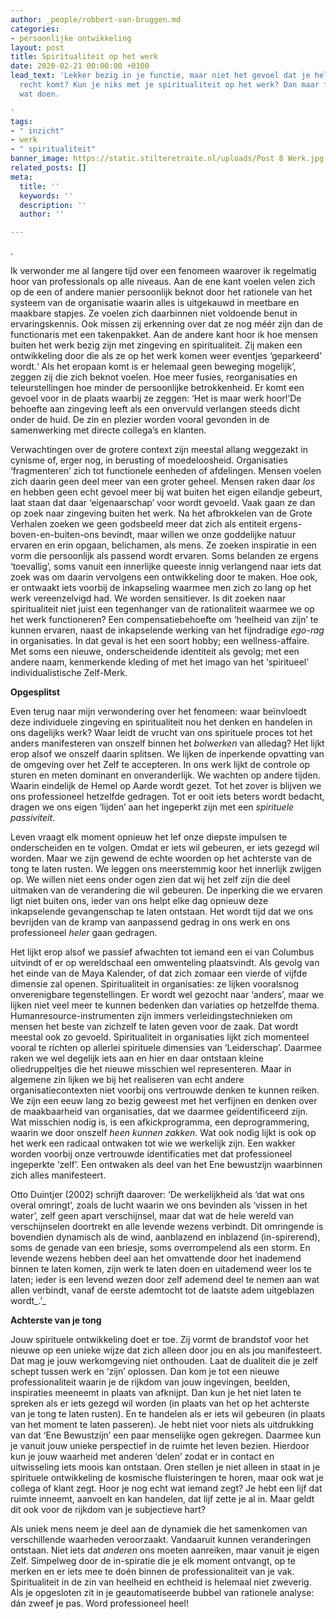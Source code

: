 ```yaml
---
author: _people/robbert-van-bruggen.md
categories:
- persoonlijke ontwikkeling
layout: post
title: Spiritualiteit op het werk
date: 2020-02-21 00:00:00 +0100
lead_text: 'Lekker bezig in je functie, maar niet het gevoel dat je helemaal tot je
  recht komt? Kun je niks met je spiritualiteit op het werk? Dan maar fijn in de privétijd
  wat doen.

'
tags:
- " inzicht"
- werk
- " spiritualiteit"
banner_image: https://static.stilteretraite.nl/uploads/Post 8 Werk.jpg
related_posts: []
meta:
  title: ''
  keywords: ''
  description: ''
  author: ''

---
```

.

Ik verwonder me al langere tijd over een fenomeen waarover ik regelmatig hoor van professionals op alle niveaus. Aan de ene kant voelen velen zich op de een of andere manier persoonlijk beknot door het rationele van het systeem van de organisatie waarin alles is uitgekauwd in meetbare en maakbare stapjes. Ze voelen zich daarbinnen niet voldoende benut in ervaringskennis. Ook missen zij erkenning over dat ze nog méér zijn dan de functionaris met een takenpakket. Aan de andere kant hoor ik hoe mensen buiten het werk bezig zijn met zingeving en spiritualiteit. Zij maken een ontwikkeling door die als ze op het werk komen weer eventjes ‘geparkeerd’ wordt.‘ Als het eropaan komt is er helemaal geen beweging mogelijk’, zeggen zij die zich beknot voelen. Hoe meer fusies, reorganisaties en teleurstellingen hoe minder de persoonlijke betrokkenheid. Er komt een gevoel voor in de plaats waarbij ze zeggen: ‘Het is maar werk hoor!’De behoefte aan zingeving leeft als een onvervuld verlangen steeds dicht onder de huid. De zin en plezier worden vooral gevonden in de samenwerking met directe collega’s en klanten. 

Verwachtingen over de grotere context zijn meestal allang weggezakt in cynisme of, erger nog, in berusting of moedeloosheid. Organisaties ‘fragmenteren’ zich tot functionele eenheden of afdelingen. Mensen voelen zich daarin geen deel meer van een groter geheel. Mensen raken daar _los_ en hebben geen echt gevoel meer bij wat buiten het eigen eilandje gebeurt, laat staan dat daar ‘eigenaarschap’ voor wordt gevoeld. Vaak gaan ze dan op zoek naar zingeving buiten het werk. Na het afbrokkelen van de Grote Verhalen zoeken we geen godsbeeld meer dat zich als entiteit ergens-boven-en-buiten-ons bevindt, maar willen we onze goddelijke natuur ervaren en erin opgaan, belichamen, als mens. Ze zoeken inspiratie in een vorm die persoonlijk als passend wordt ervaren. Soms belanden ze ergens ‘toevallig’, soms vanuit een innerlijke queeste innig verlangend naar iets dat zoek was om daarin vervolgens een ontwikkeling door te maken. Hoe ook, er ontwaakt iets voorbij de inkapseling waarmee men zich zo lang op het werk vereenzelvigd had. We worden sensitiever. Is dit zoeken naar spiritualiteit niet juist een tegenhanger van de rationaliteit waarmee we op het werk functioneren? Een compensatiebehoefte om ‘heelheid van zijn’ te kunnen ervaren, naast de inkapselende werking van het fijndradige _ego-rag_ in organisaties. In dat geval is het een soort hobby; een wellness-affaire. Met soms een nieuwe, onderscheidende identiteit als gevolg; met een andere naam, kenmerkende kleding of met het imago van het ‘spiritueel’ individualistische Zelf-Merk.

**Opgesplitst**

Even terug naar mijn verwondering over het fenomeen: waar beïnvloedt deze individuele zingeving en spiritualiteit nou het denken en handelen in ons dagelijks werk? Waar leidt de vrucht van ons spirituele proces tot het anders manifesteren van onszelf binnen het _bolwerken_ van alledag? Het lijkt erop alsof we onszelf daarin splitsen. We lijken de inperkende opvatting van de omgeving over het Zelf te accepteren. In ons werk lijkt de controle op sturen en meten dominant en onveranderlijk. We wachten op andere tijden. Waarin eindelijk de Hemel op Aarde wordt gezet. Tot het zover is blijven we ons professioneel hetzelfde gedragen. Tot er ooit iets beters wordt bedacht, dragen we ons eigen ‘lijden’ aan het ingeperkt zijn met een _spirituele passiviteit_.

Leven vraagt elk moment opnieuw het lef onze diepste impulsen te onderscheiden en te volgen. Omdat er iets wil gebeuren, er iets gezegd wil worden. Maar we zijn gewend de echte woorden op het achterste van de tong te laten rusten. We leggen ons meerstemmig koor het innerlijk zwijgen op. We willen niet eens onder ogen zien dat wij het zelf zijn die deel uitmaken van de verandering die wil gebeuren. De inperking die we ervaren ligt niet buiten ons, ieder van ons helpt elke dag opnieuw deze inkapselende gevangenschap te laten ontstaan. Het wordt tijd dat we ons bevrijden van de kramp van aanpassend gedrag in ons werk en ons professioneel _heler_ gaan gedragen.

Het lijkt erop alsof we passief afwachten tot iemand een ei van Columbus uitvindt of er op wereldschaal een omwenteling plaatsvindt. Als gevolg van het einde van de Maya Kalender, of dat zich zomaar een vierde of vijfde dimensie zal openen. Spiritualiteit in organisaties: ze lijken vooralsnog onverenigbare tegenstellingen. Er wordt wel gezocht naar ‘anders’, maar we lijken niet veel meer te kunnen bedenken dan variaties op hetzelfde thema. Humanresource-instrumenten zijn immers verleidingstechnieken om mensen het beste van zichzelf te laten geven voor de zaak. Dat wordt meestal ook zo gevoeld. Spiritualiteit in organisaties lijkt zich momenteel vooral te richten op allerlei spirituele dimensies van ‘Leiderschap’. Daarmee raken we wel degelijk iets aan en hier en daar ontstaan kleine oliedruppeltjes die het nieuwe misschien wel representeren. Maar in algemene zin lijken we bij het realiseren van echt andere organisatiecontexten niet voorbij ons vertrouwde denken te kunnen reiken. We zijn een eeuw lang zo bezig geweest met het verfijnen en denken over de maakbaarheid van organisaties, dat we daarmee geïdentificeerd zijn. Wat misschien nodig is, is een afkickprogramma, een deprogrammering, waarin we door onszelf _heen kunnen zakken_. Wat ook nodig lijkt is ook op het werk een radicaal ontwaken tot wie we werkelijk zijn. Een wakker worden voorbij onze vertrouwde identificaties met dat professioneel ingeperkte ‘zelf’. Een ontwaken als deel van het Ene bewustzijn waarbinnen zich alles manifesteert.

Otto Duintjer (2002) schrijft daarover: ‘De werkelijkheid als ‘dat wat ons overal omringt’, zoals de lucht waarin we ons bevinden als ‘vissen in het water’, zelf geen apart verschijnsel, maar dat wat de hele wereld van verschijnselen doortrekt en alle levende wezens verbindt. Dit omringende is bovendien dynamisch als de wind, aanblazend en inblazend (in-spirerend), soms de genade van een briesje, soms overrompelend als een storm. En levende wezens hebben deel aan het omvattende door het inademend binnen te laten komen, zijn werk te laten doen en uitademend weer los te laten; ieder is een levend wezen door zelf ademend deel te nemen aan wat allen verbindt, vanaf de eerste ademtocht tot de laatste adem uitgeblazen wordt_.’_

**Achterste van je tong**

Jouw spirituele ontwikkeling doet er toe. Zij vormt de brandstof voor het nieuwe op een unieke wijze dat zich alleen door jou en als jou manifesteert. Dat mag je jouw werkomgeving niet onthouden. Laat de dualiteit die je zelf schept tussen werk en ‘zijn’ oplossen. Dan kom je tot een nieuwe professionaliteit waarin je de rijkdom van jouw ingevingen, beelden, inspiraties meeneemt in plaats van afknijpt. Dan kun je het niet laten te spreken als er iets gezegd wil worden (in plaats van het op het achterste van je tong te laten rusten). En te handelen als er iets wil gebeuren (in plaats van het moment te laten passeren). Je hebt niet voor niets als uitdrukking van dat ‘Ene Bewustzijn’ een paar menselijke ogen gekregen. Daarmee kun je vanuit jouw unieke perspectief in de ruimte het leven bezien. Hierdoor kun je jouw waarheid met anderen ‘delen’ zodat er in contact en uitwisseling iets moois kan ontstaan. Oren stellen je niet alleen in staat in je spirituele ontwikkeling de kosmische fluisteringen te horen, maar ook wat je collega of klant zegt. Hoor je nog echt wat iemand zegt? Je hebt een lijf dat ruimte inneemt, aanvoelt en kan handelen, dat lijf zette je al in. Maar geldt dit ook voor de rijkdom van je subjectieve hart?

Als uniek mens neem je deel aan de dynamiek die het samenkomen van verschillende waarheden veroorzaakt. Vandaaruit kunnen veranderingen ontstaan. Niet iets dat _anderen_ ons moeten aanreiken, maar vanuit je eigen Zelf. Simpelweg door de in-spiratie die je elk moment ontvangt, op te merken en er iets mee te doén binnen de professionaliteit van je vak. Spiritualiteit in de zin van heelheid en echtheid is helemaal niet zweverig. Als je opgesloten zit in je geautomatiseerde bubbel van rationele analyse: dán zweef je pas. Word professioneel heel!